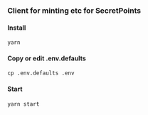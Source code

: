 ### Client for minting etc for SecretPoints

#### Install
    yarn

#### Copy or edit .env.defaults
    cp .env.defaults .env

#### Start
    yarn start
